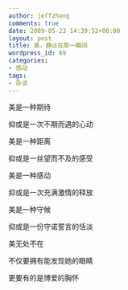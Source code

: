 ```yaml
---
author: jeffzhang
comments: true
date: 2009-05-23 14:39:52+00:00
layout: post
title: 美，静止在那一瞬间
wordpress_id: 69
categories:
- 感动
tags:
- 杂谈
---
```


美是一种期待


抑或是一次不期而遇的心动

美是一种距离

抑或是一丝望而不及的感受

美是一种感动

抑或是一次充满激情的释放

美是一种守候

抑或是一份守诺誓言的恬淡

美无处不在

不仅要拥有能发现她的眼睛

更要有的是博爱的胸怀

